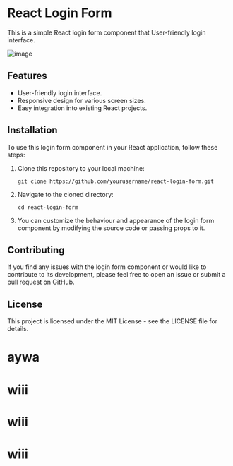 # React Login Form

This is a simple React login form component that User-friendly login interface.

![image](https://github.com/ImeshaDilshani/react-login-form/assets/93858302/b0824325-9aa5-4d16-a52b-226d25e9324c)


## Features

- User-friendly login interface.
- Responsive design for various screen sizes.
- Easy integration into existing React projects.

## Installation

To use this login form component in your React application, follow these steps:

1. Clone this repository to your local machine:

   ```
   git clone https://github.com/yourusername/react-login-form.git
   ```
2. Navigate to the cloned directory:
   ```
   cd react-login-form
   ```
4. You can customize the behaviour and appearance of the login form component by modifying the source code or passing props to it.

## Contributing

If you find any issues with the login form component or would like to contribute to its development, please feel free to open an issue or submit a pull request on GitHub.

## License
This project is licensed under the MIT License - see the LICENSE file for details.



# aywa
# wiii
# wiii
# wiii
